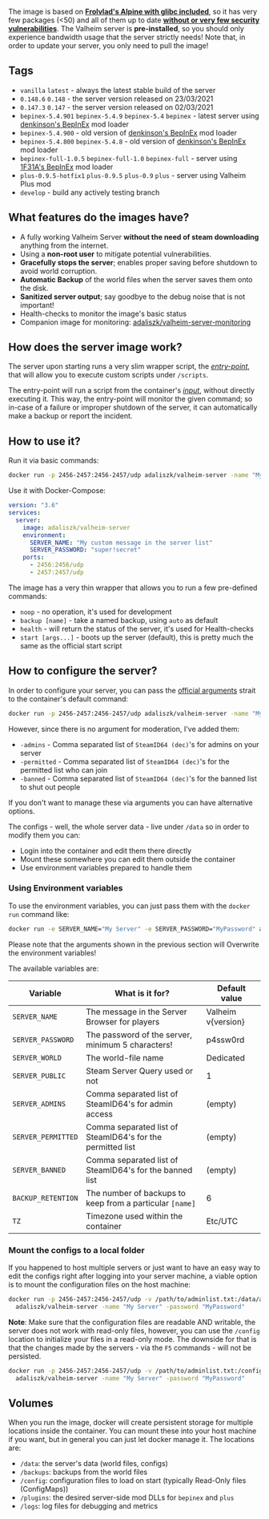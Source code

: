 The image is based on **[Frolvlad's Alpine with glibc included](https://hub.docker.com/r/frolvlad/alpine-glibc)**, so it has very few packages (<50) and all of them up to date **[without or very few security vulnerabilities](https://quay.io/repository/adaliszk/valheim-server?tab=tags)**. The Valheim server is **pre-installed**, so you should only experience bandwidth usage that the server strictly needs! Note that, in order to update your server, you only need to pull the image!

## Tags
- `vanilla` `latest` - always the latest stable build of the server
- `0.148.6` `0.148` - the server version released on 23/03/2021
- `0.147.3` `0.147` - the server version released on 02/03/2021
- `bepinex-5.4.901` `bepinex-5.4.9` `bepinex-5.4` `bepinex` - latest server using [denkinson's BepInEx](https://valheim.thunderstore.io/package/denikson/BepInExPack_Valheim) mod loader
- `bepinex-5.4.900` - old version of [denkinson's BepInEx](https://valheim.thunderstore.io/package/denikson/BepInExPack_Valheim) mod loader
- `bepinex-5.4.800` `bepinex-5.4.8` - old version of [denkinson's BepInEx](https://valheim.thunderstore.io/package/denikson/BepInExPack_Valheim) mod loader
- `bepinex-full-1.0.5` `bepinex-full-1.0` `bepinex-full` - server using [1F31A's BepInEx](https://valheim.thunderstore.io/package/1F31A/BepInEx_Valheim_Full) mod loader
- `plus-0.9.5-hotfix1` `plus-0.9.5` `plus-0.9` `plus` - server using Valheim Plus mod
- `develop` - build any actively testing branch


## What features do the images have?
- A fully working Valheim Server **without the need of steam downloading** anything from the internet.
- Using a **non-root user** to mitigate potential vulnerabilities.
- **Gracefully stops the server**; enables proper saving before shutdown to avoid world corruption.
- **Automatic Backup** of the world files when the server saves them onto the disk.
- **Sanitized server output**; say goodbye to the debug noise that is not important!
- Health-checks to monitor the image's basic status
- Companion image for monitoring: [adaliszk/valheim-server-monitoring](https://hub.docker.com/r/adaliszk/valheim-server-monitoring)


## How does the server image work?
The server upon starting runs a very slim wrapper script, the *[entry-point](https://docs.docker.com/engine/reference/builder/#entrypoint)*,
that will allow you to execute custom scripts under `/scripts`.

The entry-point will run a script from the container's *[input](https://docs.docker.com/engine/reference/builder/#cmd)*,
without directly executing it. This way, the entry-point will monitor the given command; so in-case of a failure or improper
shutdown of the server, it can automatically make a backup or report the incident.


## How to use it?

Run it via basic commands:
```bash
docker run -p 2456-2457:2456-2457/udp adaliszk/valheim-server -name "My Server" -password="super!secret"
```

Use it with Docker-Compose:
```yaml
version: "3.6"
services:
  server:
    image: adaliszk/valheim-server
    environment:
      SERVER_NAME: "My custom message in the server list"
      SERVER_PASSWORD: "super!secret"
    ports:
      - 2456:2456/udp
      - 2457:2457/udp
```

The image has a very thin wrapper that allows you to run a few pre-defined commands:
- `noop` - no operation, it's used for development
- `backup [name]` - take a named backup, using `auto` as default
- `health` - will return the status of the server, it's used for Health-checks
- `start [args...]` - boots up the server (default), this is pretty much the same as the official start script


## How to configure the server?
In order to configure your server, you can pass the [official arguments](https://cdn.discordapp.com/attachments/806216652742983700/816608737422344192/Valheim_Dedicated_Server_Manual.pdf) strait to the container's default command:
```bash
docker run -p 2456-2457:2456-2457/udp adaliszk/valheim-server -name "My Server" -password "MyPassword"
```
However, since there is no argument for moderation, I've added them:
- `-admins` - Comma separated list of `SteamID64 (dec)`'s for admins on your server
- `-permitted` - Comma separated list of `SteamID64 (dec)`'s for the permitted list who can join
- `-banned` - Comma separated list of `SteamID64 (dec)`'s for the banned list to shut out people

If you don't want to manage these via arguments you can have alternative options.

The configs - well, the whole server data - live under `/data` so in order to modify them you can:
- Login into the container and edit them there directly
- Mount these somewhere you can edit them outside the container
- Use environment variables prepared to handle them


### Using Environment variables
To use the environment variables, you can just pass them with the `docker run` command like:
```bash
docker run -e SERVER_NAME="My Server" -e SERVER_PASSWORD="MyPassword" adaliszk/valheim-server
```
Please note that the arguments shown in the previous section will Overwrite the environment variables!

The available variables are:

| Variable                 | What is it for?                                             | Default value              |         
| ------------------------ | ----------------------------------------------------------- | -------------------------- | 
| `SERVER_NAME`            | The message in the Server Browser for players               | Valheim v{version}         |
| `SERVER_PASSWORD`        | The password of the server, minimum 5 characters!           | p4ssw0rd                   |
| `SERVER_WORLD`           | The world-file name                                         | Dedicated                  |
| `SERVER_PUBLIC`          | Steam Server Query used or not                              | 1                          |
| `SERVER_ADMINS`          | Comma separated list of SteamID64's for admin access        | (empty)                    |
| `SERVER_PERMITTED`       | Comma separated list of SteamID64's for the permitted list  | (empty)                    |
| `SERVER_BANNED`          | Comma separated list of SteamID64's for the banned list     | (empty)                    |
| `BACKUP_RETENTION`       | The number of backups to keep from a particular `[name]`    | 6                          |
| `TZ`                     | Timezone used within the container                          | Etc/UTC                    |


### Mount the configs to a local folder
If you happened to host multiple servers or just want to have an easy way to edit the configs right after logging into
your server machine, a viable option is to mount the configuration files on the host machine:
```bash
docker run -p 2456-2457:2456-2457/udp -v /path/to/adminlist.txt:/data/adminlist.txt \
  adaliszk/valheim-server -name "My Server" -password "MyPassword"
```

**Note**: Make sure that the configuration files are readable AND writable, the server does not work with read-only files,
however, you can use the `/config` location to initialize your files in a read-only mode. The downside for that is that the changes made by the servers - via the `F5` commands - will not be persisted.
```bash
docker run -p 2456-2457:2456-2457/udp -v /path/to/adminlist.txt:/config/adminlist.txt:ro \
  adaliszk/valheim-server -name "My Server" -password "MyPassword"
```

## Volumes

When you run the image, docker will create persistent storage for multiple locations inside the container. You can mount these into your host machine if you want, but in general you can just let docker manage it. The locations are:

- `/data`: the server's data (world files, configs)
- `/backups`: backups from the world files
- `/config`: configuration files to load on start (typically Read-Only files (ConfigMaps))
- `/plugins`: the desired server-side mod DLLs for `bepinex` and `plus`
- `/logs`: log files for debugging and metrics
